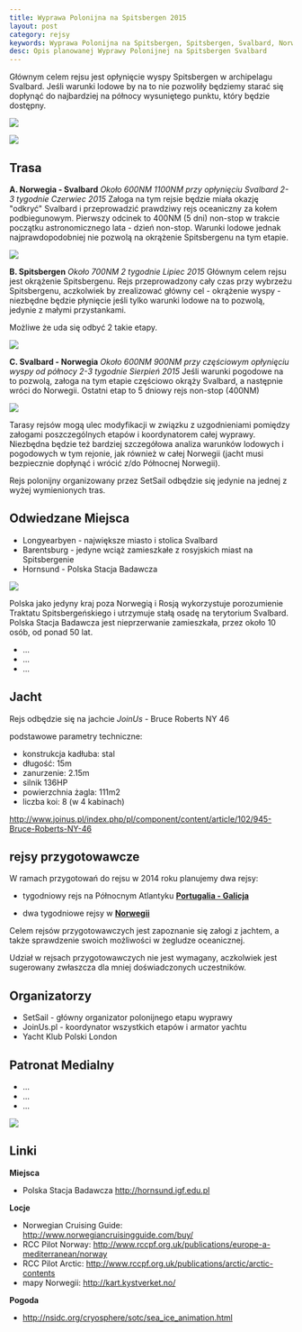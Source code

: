```yaml
---
title: Wyprawa Polonijna na Spitsbergen 2015
layout: post
category: rejsy
keywords: Wyprawa Polonijna na Spitsbergen, Spitsbergen, Svalbard, Norwegia, rejs, wyprawa, rejs morski
desc: Opis planowanej Wyprawy Polonijnej na Spitsbergen Svalbard
---
```


Głównym celem rejsu jest opłynięcie wyspy Spitsbergen w archipelagu Svalbard.
Jeśli warunki lodowe by na to nie pozwoliły będziemy starać się dopłynąć do najbardziej na północy wysuniętego punktu, który będzie dostępny.

![](/img/2013/spitsbergen_2015/mapa.jpg)

![](/img/2013/spitsbergen_2015/Spitsbergen.png)


Trasa
------
**A. Norwegia - Svalbard**
*Około 600NM*
*1100NM przy opłynięciu Svalbard*
*2-3 tygodnie*
*Czerwiec 2015*
Załoga na tym rejsie będzie miała okazję "odkryć" Svalbard i przeprowadzić prawdziwy rejs oceaniczny za kołem podbiegunowym. Pierwszy odcinek to 400NM (5 dni) non-stop w trakcie początku astronomicznego lata - dzień non-stop.
Warunki lodowe jednak najprawdopodobniej nie pozwolą na okrążenie Spitsbergenu na tym etapie.

![](/img/2013/spitsbergen_2015/mis.jpg)

**B. Spitsbergen**
*Około 700NM*
*2 tygodnie*
*Lipiec 2015*
Głównym celem rejsu jest okrążenie Spitsbergenu.
Rejs przeprowadzony cały czas przy wybrzeżu Spitsbergenu, aczkolwiek by zrealizować główny cel - okrążenie wyspy - niezbędne będzie płynięcie jeśli tylko warunki lodowe na to pozwolą, jedynie z małymi przystankami.

Możliwe że uda się odbyć 2 takie etapy.

![](/img/2013/spitsbergen_2015/svalbard_archipelago_norway_1996.jpg)

**C. Svalbard - Norwegia**
*Około 600NM*
*900NM przy częściowym opłynięciu wyspy od północy*
*2-3 tygodnie*
*Sierpień 2015*
Jeśli warunki pogodowe na to pozwolą, załoga na tym etapie częściowo okrąży Svalbard, a następnie wróci do Norwegii.
Ostatni etap to 5 dniowy rejs non-stop (400NM)

![](https://draftin.com:443/images/3983?token=qQ8q7hKtmvjW7Oq00YWLa605KttfpRxWdr18yc-7Q3-dczj6J6m9W5wQNd6nJf98Av1-L4sVvac3dLW64mJErYc) 

Tarasy rejsów mogą ulec modyfikacji w związku z uzgodnieniami pomiędzy załogami poszczególnych etapów i koordynatorem całej wyprawy.
Niezbędna będzie też bardziej szczegółowa analiza warunków lodowych i pogodowych w tym rejonie, jak również w całej Norwegii (jacht musi bezpiecznie dopłynąć i wrócić z/do Północnej Norwegii).

Rejs polonijny organizowany przez SetSail odbędzie się jedynie na jednej z wyżej wymienionych tras.


Odwiedzane Miejsca
-------------------
* Longyearbyen - największe miasto i stolica Svalbard
* Barentsburg - jedyne wciąż zamieszkałe z rosyjskich miast na Spitsbergenie
* Hornsund - Polska Stacja Badawcza  

![](/img/2013/spitsbergen_2015/stacja_zima.jpg)

Polska jako jedyny kraj poza Norwegią i Rosją wykorzystuje porozumienie Traktatu Spitsbergeńskiego i utrzymuje stałą osadę na terytorium Svalbard. Polska Stacja Badawcza jest nieprzerwanie zamieszkała, przez około 10 osób, od ponad 50 lat.
* ...
* ...
* ...


Jacht
------
Rejs odbędzie się na jachcie *JoinUs* - Bruce Roberts NY 46

podstawowe parametry techniczne:

* konstrukcja kadłuba: stal
* długość: 15m
* zanurzenie: 2.15m
* silnik 136HP
* powierzchnia żagla: 111m2
* liczba koi: 8 (w 4 kabinach)

<http://www.joinus.pl/index.php/pl/component/content/article/102/945-Bruce-Roberts-NY-46>


rejsy przygotowawcze
---------------------
W ramach przygotowań do rejsu w 2014 roku planujemy dwa rejsy:

* tygodniowy rejs na Północnym Atlantyku **[Portugalia - Galicja](http://stryjski.net/grecja-2014)**

* dwa tygodniowe rejsy w **[Norwegii](http://stryjski.net/norwegia-2014)**

Celem rejsów przygotowawczych jest zapoznanie się załogi z jachtem, a także sprawdzenie swoich możliwości w żegludze oceanicznej.

Udział w rejsach przygotowawczych nie jest wymagany, aczkolwiek jest sugerowany zwłaszcza dla mniej doświadczonych uczestników.


Organizatorzy
--------------
* SetSail - główny organizator polonijnego etapu wyprawy  
* JoinUs.pl - koordynator wszystkich etapów i armator yachtu   
* Yacht Klub Polski London  


Patronat Medialny
------------------
* ...
* ...
* ...

![](/img/2013/spitsbergen_2015/topographic_map_of_svalbard.png)


Linki
-------
**Miejsca**

* Polska Stacja Badawcza <http://hornsund.igf.edu.pl>

**Locje**

* Norwegian Cruising Guide: <http://www.norwegiancruisingguide.com/buy/>
* RCC Pilot Norway: <http://www.rccpf.org.uk/publications/europe-a-mediterranean/norway>
* RCC Pilot Arctic: <http://www.rccpf.org.uk/publications/arctic/arctic-contents>
* mapy Norwegii: <http://kart.kystverket.no/>

**Pogoda**

* <http://nsidc.org/cryosphere/sotc/sea_ice_animation.html>